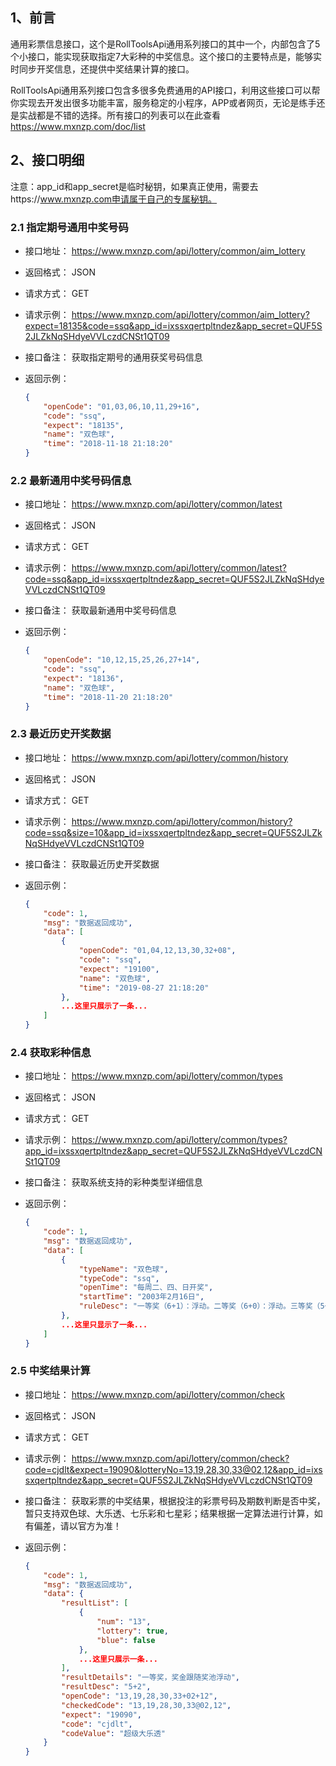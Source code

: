 ## 1、前言

通用彩票信息接口，这个是RollToolsApi通用系列接口的其中一个，内部包含了5个小接口，能实现获取指定7大彩种的中奖信息。这个接口的主要特点是，能够实时同步开奖信息，还提供中奖结果计算的接口。

RollToolsApi通用系列接口包含多很多免费通用的API接口，利用这些接口可以帮你实现去开发出很多功能丰富，服务稳定的小程序，APP或者网页，无论是练手还是实战都是不错的选择。所有接口的列表可以在此查看 https://www.mxnzp.com/doc/list

## 2、接口明细

注意：app_id和app_secret是临时秘钥，如果真正使用，需要去https://www.mxnzp.com申请属于自己的专属秘钥。

### 2.1 指定期号通用中奖号码

- 接口地址： https://www.mxnzp.com/api/lottery/common/aim_lottery

- 返回格式： JSON

- 请求方式： GET

- 请求示例： https://www.mxnzp.com/api/lottery/common/aim_lottery?expect=18135&code=ssq&app_id=ixssxqertpltndez&app_secret=QUF5S2JLZkNqSHdyeVVLczdCNSt1QT09

- 接口备注： 获取指定期号的通用获奖号码信息

- 返回示例：

  ```json
  {
      "openCode": "01,03,06,10,11,29+16",
      "code": "ssq",
      "expect": "18135",
      "name": "双色球",
      "time": "2018-11-18 21:18:20"
  }
  ```

### 2.2 最新通用中奖号码信息

- 接口地址： https://www.mxnzp.com/api/lottery/common/latest

- 返回格式： JSON

- 请求方式： GET

- 请求示例： https://www.mxnzp.com/api/lottery/common/latest?code=ssq&app_id=ixssxqertpltndez&app_secret=QUF5S2JLZkNqSHdyeVVLczdCNSt1QT09

- 接口备注： 获取最新通用中奖号码信息

- 返回示例：

  ```json
  {
      "openCode": "10,12,15,25,26,27+14",
      "code": "ssq",
      "expect": "18136",
      "name": "双色球",
      "time": "2018-11-20 21:18:20"
  }
  ```

### 2.3 最近历史开奖数据

- 接口地址： https://www.mxnzp.com/api/lottery/common/history

- 返回格式： JSON

- 请求方式： GET

- 请求示例： https://www.mxnzp.com/api/lottery/common/history?code=ssq&size=10&app_id=ixssxqertpltndez&app_secret=QUF5S2JLZkNqSHdyeVVLczdCNSt1QT09

- 接口备注： 获取最近历史开奖数据

- 返回示例：

  ```json
  {
      "code": 1,
      "msg": "数据返回成功",
      "data": [
          {
              "openCode": "01,04,12,13,30,32+08",
              "code": "ssq",
              "expect": "19100",
              "name": "双色球",
              "time": "2019-08-27 21:18:20"
          },
          ...这里只展示了一条...
      ]
  }
  ```

### 2.4 获取彩种信息

- 接口地址： https://www.mxnzp.com/api/lottery/common/types

- 返回格式： JSON

- 请求方式： GET

- 请求示例： https://www.mxnzp.com/api/lottery/common/types?app_id=ixssxqertpltndez&app_secret=QUF5S2JLZkNqSHdyeVVLczdCNSt1QT09

- 接口备注： 获取系统支持的彩种类型详细信息

- 返回示例：

  ```json
  {
      "code": 1,
      "msg": "数据返回成功",
      "data": [
          {
              "typeName": "双色球",
              "typeCode": "ssq",
              "openTime": "每周二、四、日开奖",
              "startTime": "2003年2月16日",
              "ruleDesc": "一等奖（6+1）：浮动。二等奖（6+0）：浮动。三等奖（5+1）：单注奖金固定为3000元。四等奖（5+0、4+1）：单注奖金固定为200元。五等奖（4+0、3+1）：单注奖金固定为10元。六等奖（2+1、1+1、0+1）：单注奖金固定为5元。"
          },
          ...这里只显示了一条...
      ]
  }
  
  ```

### 2.5 中奖结果计算

- 接口地址： https://www.mxnzp.com/api/lottery/common/check

- 返回格式： JSON

- 请求方式： GET

- 请求示例： https://www.mxnzp.com/api/lottery/common/check?code=cjdlt&expect=19090&lotteryNo=13,19,28,30,33@02,12&app_id=ixssxqertpltndez&app_secret=QUF5S2JLZkNqSHdyeVVLczdCNSt1QT09

- 接口备注： 获取彩票的中奖结果，根据投注的彩票号码及期数判断是否中奖，暂只支持双色球、大乐透、七乐彩和七星彩；结果根据一定算法进行计算，如有偏差，请以官方为准！

- 返回示例：

  ```json
  {
      "code": 1,
      "msg": "数据返回成功",
      "data": {
          "resultList": [
              {
                  "num": "13",
                  "lottery": true,
                  "blue": false
              },
              ...这里只展示一条...
          ],
          "resultDetails": "一等奖，奖金跟随奖池浮动",
          "resultDesc": "5+2",
          "openCode": "13,19,28,30,33+02+12",
          "checkedCode": "13,19,28,30,33@02,12",
          "expect": "19090",
          "code": "cjdlt",
          "codeValue": "超级大乐透"
      }
  }
  ```

